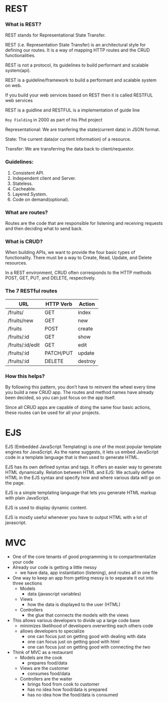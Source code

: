 # REST

### What is REST?

REST stands for Representational State Transfer.

REST (i.e. Representation State Transfer) is an architectural style for defining our routes. It is a way of mapping HTTP routes and the CRUD functionalities.

REST is not a protocol, its guidelines to build performant and scalable system(api).

REST is a guideline/framework to build a performant and scalable system on web.

If you build your web services based on REST then it is called RESTFUL web services

REST is a guidline and RESTFUL is a implementation of guide line

`Roy Fielding` in 2000 as part of his Phd project

Representational: We are tranfering the state(current data) in JSON format.

State: The current data(or current information) of a resource.

Transfer: We are transferring the data back to client/requestor.

### Guidelines:

1. Consistent API.
2. Independent client and Server.
3. Stateless.
4. Cacheable.
5. Layered System.
6. Code on demand(optional).

### What are routes?

Routes are the code that are responsible for listening and receiving requests and then deciding what to send back.

### What is CRUD?

When building APIs, we want to provide the four basic types of functionality. There must be a way to Create, Read, Update, and Delete resources.

In a REST environment, CRUD often corresponds to the HTTP methods POST, GET, PUT, and DELETE, respectively.

### The 7 RESTful routes

| **URL**          | **HTTP Verb** | **Action** |
| ---------------- | ------------- | ---------- |
| /fruits/         | GET           | index      |
| /fruits/new      | GET           | new        |
| /fruits          | POST          | create     |
| /fruits/:id      | GET           | show       |
| /fruits/:id/edit | GET           | edit       |
| /fruits/:id      | PATCH/PUT     | update     |
| /fruits/:id      | DELETE        | destroy    |

### How this helps?

By following this pattern, you don’t have to reinvent the wheel every time you build a new CRUD app. The routes and method names have already been decided, so you can just focus on the app itself.

Since all CRUD apps are capable of doing the same four basic actions, these routes can be used for all your projects.

# EJS

EJS (Embedded JavaScript Templating) is one of the most popular template engines for JavaScript. As the name suggests, it lets us embed JavaScript code in a template language that is then used to generate HTML.

EJS has its own defined syntax and tags. It offers an easier way to generate HTML dynamically. Relation between HTML and EJS: We actually define HTML in the EJS syntax and specify how and where various data will go on the page.

EJS is a simple templating language that lets you generate HTML markup with plain JavaScript.

EJS is used to display dynamic content.

EJS is mostly useful whenever you have to output HTML with a lot of javascript.

# MVC

- One of the core tenants of good programming is to compartmentalize your code
- Already our code is getting a little messy
  - we have data, app instantiation (listening), and routes all in one file
- One way to keep an app from getting messy is to separate it out into three sections
  - Models
    - data (javascript variables)
  - Views
    - how the data is displayed to the user (HTML)
  - Controllers
    - the glue that connects the models with the views
- This allows various developers to divide up a large code base
  - minimizes likelihood of developers overwriting each others code
  - allows developers to specialize
    - one can focus just on getting good with dealing with data
    - one can focus just on getting good with html
    - one can focus just on getting good with connecting the two
- Think of MVC as a restaurant
  - Models are the cook
    - prepares food/data
  - Views are the customer
    - consumes food/data
  - Controllers are the waiter
    - brings food from cook to customer
    - has no idea how food/data is prepared
    - has no idea how the food/data is consumed
